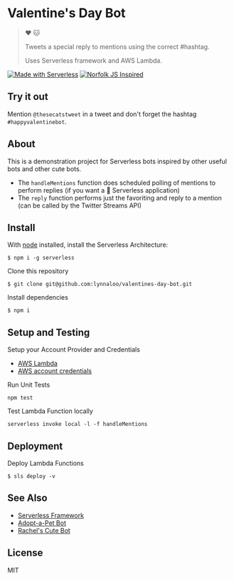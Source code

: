 # Valentine's Day Bot

> :heart: :cat:
>
> Tweets a special reply to mentions using the correct #hashtag.
>
> Uses Serverless framework and AWS Lambda.

[![Made with Serverless](https://img.shields.io/badge/serverless-⚡-yellow.svg?style=flat-square)](https://serverless.io)
[![Norfolk JS Inspired](https://img.shields.io/badge/NorfolkJS-inspired-f3df49.svg?style=flat-square)](https://norfolkjs.org)

## Try it out

Mention `@thesecatstweet` in a tweet and don't forget the hashtag `#happyvalentinebot`.

## About

This is a demonstration project for Serverless bots inspired by other useful bots
and other cute bots.

*   The `handleMentions` function does scheduled polling of mentions to perform replies
    (if you want a :100: Serverless application)
*   The `reply` function performs just the favoriting and reply to a mention
    (can be called by the Twitter Streams API)

## Install

With [node](https://nodejs.org/) installed, install the Serverless Architecture:

```
$ npm i -g serverless
```

Clone this repository

```
$ git clone git@github.com:lynnaloo/valentines-day-bot.git
```

Install dependencies

```
$ npm i
```

## Setup and Testing

Setup your Account Provider and Credentials

*   [AWS Lambda](https://serverless.com/framework/docs/providers/aws/setup)
*   [AWS account credentials](https://serverless.com/framework/docs/providers/aws/guide/credentials)

Run Unit Tests

```
npm test
```

Test Lambda Function locally

```
serverless invoke local -l -f handleMentions
```

## Deployment

Deploy Lambda Functions

```
$ sls deploy -v
```

## See Also

*   [Serverless Framework](http://www.serverless.com)
*   [Adopt-a-Pet Bot](https://github.com/lynnaloo/adoptable-pet-bot)
*   [Rachel's Cute Bot](https://github.com/rachelnicole/magicalncute)

## License

MIT
